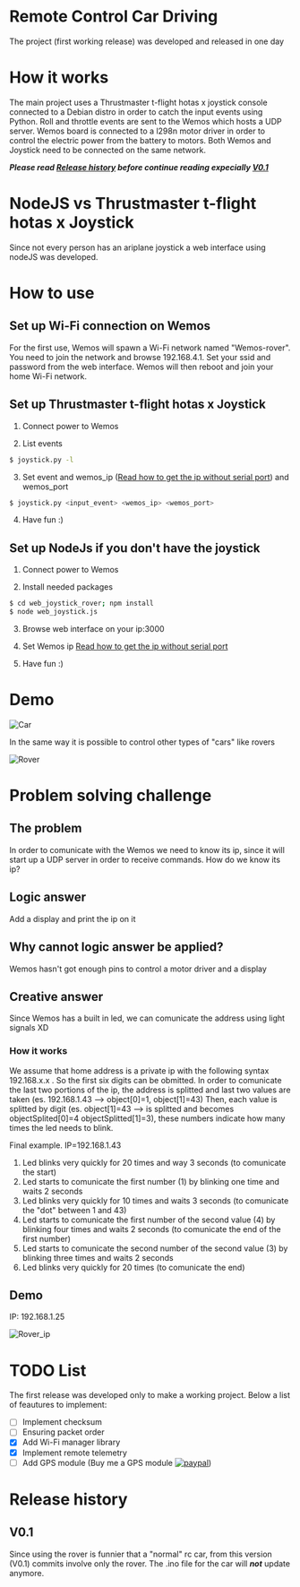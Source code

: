 # Remote Control Car Driving
The project (first working release) was developed and released in one day

# How it works
The main project uses a Thrustmaster t-flight hotas x joystick console connected to a Debian distro in order to catch the input events using Python. Roll and throttle events are sent to the Wemos which hosts a UDP server. Wemos board is connected to a l298n motor driver in order to control the electric power from the battery to motors. Both Wemos and Joystick need to be connected on the same network.

***Please read [Release history](#Release-history) before continue reading expecially [V0.1](#V0.1)***

# NodeJS vs Thrustmaster t-flight hotas x Joystick
Since not every person has an ariplane joystick a web interface using nodeJS was developed.

# How to  use
## Set up Wi-Fi connection on Wemos
For the first use, Wemos will spawn a Wi-Fi network named "Wemos-rover". You need to join the network and browse 192.168.4.1. Set your ssid and password from the web interface. Wemos will then reboot and join your home Wi-Fi network.

## Set up Thrustmaster t-flight hotas x Joystick

1. Connect power to Wemos

2. List events
```bash
$ joystick.py -l 
```

3. Set event and wemos_ip ([Read how to get the ip without serial port](#Problem-solving-challenge)) and wemos_port
```bash
$ joystick.py <input_event> <wemos_ip> <wemos_port>
```

4. Have fun :)

## Set up NodeJs if you don't have the joystick

1. Connect power to Wemos

2. Install needed packages
```bash
$ cd web_joystick_rover; npm install
$ node web_joystick.js
```

3. Browse web interface on your ip:3000

4. Set Wemos ip [Read how to get the ip without serial port](#Problem-solving-challenge)

5. Have fun :)


# Demo

![Car](https://github.com/looCiprian/remote_control_car_driving/blob/main/doc/car.gif?raw=true)

In the same way it is possible to control other types of "cars" like rovers

![Rover](https://github.com/looCiprian/remote_control_car_driving/blob/main/doc/rover.gif?raw=true)

# Problem solving challenge
## The problem
In order to comunicate with the Wemos we need to know its ip, since it will start up a UDP server in order to receive commands. How do we know its ip?

## Logic answer
Add a display and print the ip on it

## Why cannot logic answer be applied?
Wemos hasn't got enough pins to control a motor driver and a display

## Creative answer
Since Wemos has a built in led, we can comunicate the address using light signals XD

### How it works
We assume that home address is a private ip with the following syntax 192.168.x.x . So the first six digits can be obmitted.
In order to comunicate the last two portions of the ip, the address is splitted and last two values are taken (es. 192.168.1.43 --> object[0]=1, object[1]=43)
Then, each value is splitted by digit (es. object[1]=43 --> is splitted and becomes objectSplited[0]=4 objectSplitted[1]=3), these numbers indicate how many times the led needs to blink.

Final example.
IP=192.168.1.43
1. Led blinks very quickly for 20 times and way 3 seconds (to comunicate the start)
2. Led starts to comunicate the first number (1) by blinking one time and waits 2 seconds
3. Led blinks very quickly for 10 times and waits 3 seconds (to comunicate the "dot" between 1 and 43)
4. Led starts to comunicate the first number of the second value (4) by blinking four times and waits 2 seconds (to comunicate the end of the first number)
5. Led starts to comunicate the second number of the second value (3) by blinking three times and waits 2 seconds
6. Led blinks very quickly for 20 times (to comunicate the end)

## Demo
IP: 192.168.1.25

![Rover_ip](https://github.com/looCiprian/remote_control_car_driving/blob/main/doc/rover_ip.gif?raw=true)

# TODO List
The first release was developed only to make a working project. Below a list of feautures to implement:
- [ ] Implement checksum
- [ ] Ensuring packet order
- [x] Add Wi-Fi manager library
- [x] Implement remote telemetry
- [ ] Add GPS module (Buy me a GPS module
[![paypal](https://www.paypalobjects.com/en_US/i/btn/btn_donate_SM.gif)](https://www.paypal.com/donate?hosted_button_id=8EWYXPED4ZU5E))

# Release history

## V0.1
Since using the rover is funnier that a "normal" rc car, from this version (V0.1) commits involve only the rover. The .ino file for the car will ***not*** update anymore.